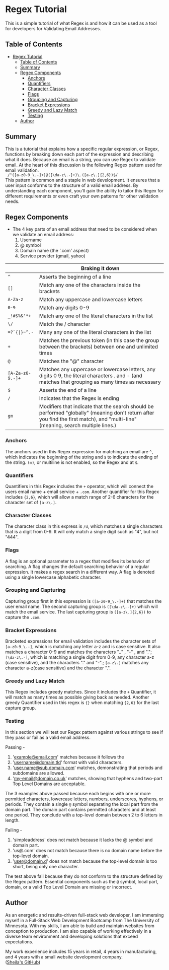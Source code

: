 # Regex Tutorial

This is a simple tutorial of what Regex is and how it can be used as a tool for developers for Validating Email Addresses.

## Table of Contents

- [Regex Tutorial](#regex-tutorial)
  - [Table of Contents](#table-of-contents)
  - [Summary](#summary)
  - [Regex Components](#regex-components)
    - [Anchors](#anchors)
    - [Quantifiers](#quantifiers)
    - [Character Classes](#character-classes)
    - [Flags](#flags)
    - [Grouping and Capturing](#grouping-and-capturing)
    - [Bracket Expressions](#bracket-expressions)
    - [Greedy and Lazy Match](#greedy-and-lazy-match)
    - [Testing](#testing)
  - [Author](#author)

## Summary  
This is a tutorial that explains how a specific regular expression, or Regex, functions by breaking down each part of the expression and describing what it does. Because an email is a string, you can use Regex to validate email. At the heart of this discussion is the following Regex pattern used for email validation.  
` /^([a-z0-9_\.-]+)@([\da-z\.-]+)\.([a-z\.]{2,6})$/`  
 This pattern is common and a staple in web development. It ensures that a user input conforms to the structure of a valid email address. By understanding each component, you'll gain the ability to tailor this Regex for different requirements or even craft your own patterns for other validation needs. 

## Regex Components
- The 4 key parts of an email address that need to be considered when we validate an email address:  
  1. Username  
  2. @ symbol  
  3. Domain name (the '.com' aspect)  
  4. Service provider (gmail, yahoo)   
    
|  | Braking it down|  
|---|--------------------------------|
| ` ^ `| Asserts the beginning of a line|
|` [] `| Match any one of the characters inside the brackets|
|` A-Za-z `| Match any uppercase and lowercase letters|  
|` 0-9 `| Match any digits 0-9|  
|` _!#$%&'*+ `| Match any one of the literal characters in the list|  
|` \/ `| Match the / character|  
|``` =?`{\|}~^.- ``` | Many any one of the literal characters in the list|  
|` + `| Matches the previous token (in this case the group between the brackets) between one and unlimited times|  
|` @ `| Matches the "@" character|   
|` [A-Za-z0-9.-]+ `| Matches any uppercase or lowercase letters, any digits 0 9, the literal characters . and - (and matches that grouping as many times as necessary|  
|` $ `| Asserts the end of a line|  
|` / `| Indicates that the Regex is ending|   
|` gm `| Modifiers that indicate that the search should be performed "globally" (meaning don't return after you find the first match), and "multi-line" (meaning, search multiple lines.)|
### Anchors  
The anchors used in this Regex expression for matching an email are `^`, which indicates the beginning of the string and `$` to indicate the ending of the string. `(m)`, or multiline is not enabled, so the Regex and at `$`.

### Quantifiers  
Quantifiers in this Regex includes the `+` operator, which will connect the users email name + email service + `.com`. Another quantifier for this Regex includes `{2,6}`, which will allow a match range of 2-6 characters for the character set of `[a-z\.]`.

### Character Classes  
The character class in this express is `/d`, which matches a single characters that is a digit from 0-9. It will only match a single digit such as "4", but not "444".

### Flags  
A flag is an optional parameter to a regex that modifies its behavior of searching. A flag changes the default searching behavior of a regular expression. It makes a regex search in a different way. A flag is denoted using a single lowercase alphabetic character.

### Grouping and Capturing  
Capturing group first in this expression is `([a-z0-9_\.-]+)` that matches the user email name. The second capturing group is `([\da-z\.-]+)` which will match the email service. The last capturing group is `([a-z\.]{2,6})` to capture the `.com`.

### Bracket Expressions  
Bracketed expressions for email validation includes the character sets of `[a-z0-9_\.-]`, which is matching any letter a-z and is case sensitive. It also matches a character 0-9 and matches the characters "_" , "-" , and "."; `[\da-z\.-]`, which is matching a single digit from 0-9, any character a-z (case sensitive), and the characters "." and "-".; `[a-z\.]` matches any character a-z(case sensitive) and the character ".".  
### Greedy and Lazy Match  
This Regex includes greedy matches. Since it includes the `+` Quantifier, it will match as many times as possible giving back as needed. Another greedy Quantifier used in this regex is `{}` when matching `{2,6}` for the last capture group.  

### Testing  
In this section we will test our Regex pattern against various strings to see if they pass or fail as a valid email address.  

  Passing -  
   1.  'example@email.com' matches because it follows the       
   2.  'username@domain.tld' format with valid characters.   
   3.  'user.name@sub.domain.com' matches, demonstrating that periods and subdomains are allowed.  
   4.  'my-email@domain.co.uk' matches, showing that hyphens and two-part Top Level Domains are acceptable.  
   
The 3 examples above passed because each begins with one or more permitted characters, lowercase letters, numbers, underscores, hyphens, or periods. They contain a single `@` symbol separating the local part from the domain part. The domain part contains permitted characters and at least one period. They conclude with a top-level domain between 2 to 6 letters in length.  

Failing -
  1.  'simpleaddress' does not match because it lacks the @ symbol and domain part.  
  2.  'us@.com' does not match because there is no domain name before the top-level domain.  
  3.  'user@domain.d' does not match because the top-level domain is too short, being only one character.  

The test above fail because they do not conform to the structure defined by the Regex pattern. Essential components such as the `@` symbol, local part, domain, or a valid Top Level Domain are missing or incorrect.

## Author

As an energetic and results-driven full-stack web developer, I am immersing myself in a Full-Stack Web Development Bootcamp from The University of Minnesota. With my skills, I am able to build and maintain websites from conception to production. I am also capable of working effectively in a diverse team environment and developing solutions that exceed expectations.

My work experience includes 15 years in retail, 4 years in manufacturing, and 4 years with a small website development company.   
([Sheila's GitHub](https://github.com/Sheila-Ha))
